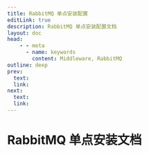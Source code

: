 ```yaml
---
title: RabbitMQ 单点安装配置
editLink: true
description: RabbitMQ 单点安装配置文档
layout: doc
head:
    - - meta
      - name: keywords
        content: Middleware, RabbitMQ
outline: deep
prev:
  text:
  link:
next:
  text:
  link:
---
```


# RabbitMQ 单点安装文档